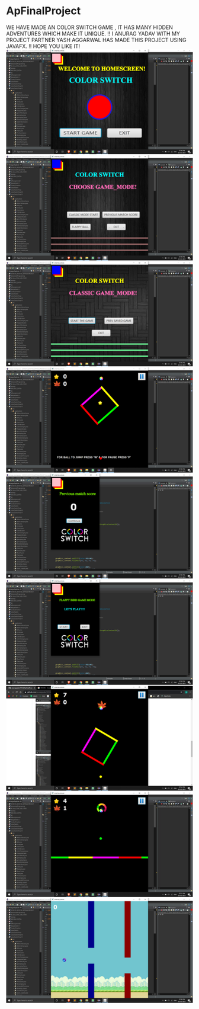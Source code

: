 # ApFinalProject
WE HAVE MADE AN COLOR SWITCH GAME , 
IT HAS MANY HIDDEN ADVENTURES WHICH MAKE IT UNIQUE. !!
I ANURAG YADAV WITH MY PROJECT PARTNER YASH AGGARWAL HAS MADE THIS PROJECT USING JAVAFX.  !!
HOPE YOU LIKE IT!
![](apimages/1.png)
![](apimages/2.png)
![](apimages/3.png)
![](apimages/4.png)
![](apimages/5.png)
![](apimages/6.png)
![](apimages/9.png)
![](apimages/8.jpg)
![](apimages/7.png)
